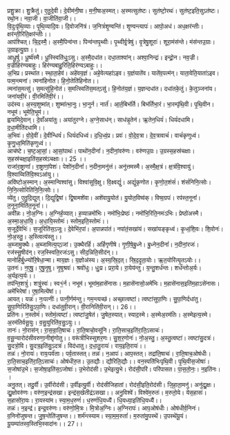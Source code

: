 

  
प्रशु॒क्रा। शु॒क्रैतु॑। ए॒तु॒दे॒वी। दे॒वीम॑नी॒षा। म॒नी॒षाअ॒स्मत्। अ॒स्मत्सुत॑ष्टः। सुत॑ष्टो॒रथः॑। सुत॑ष्ट॒इति॒सुऽत॑ष्टः। रथो॒न। नवा॒जी। वा॒जीति॑वा॒जी।।  
वि॒दुःपृ॑थि॒व्याः। पृ॒थि॒व्यादि॒वः। दि॒वोजनि॑त्रं। ज॒नित्रं॑शृ॒ण्वन्ति॑। शृ॒ण्वन्त्यापः॑। आपो॒अध॑। अध॒क्षर॑न्तीः। क्षर॑न्ती॒रिति॒क्षर॑न्तीः।।  
आप॑श्चित्। चि॒द॒स्मै॒। अ॒स्मै॒पिन्व॑न्त। पिन्व॑न्तपृ॒थ्वीः। पृ॒थ्वीर्वृ॒त्रेषु॑। वृ॒त्रेषु॒शूराः॑। शूरा॒मंस॑न्ते। मंस॑न्तउ॒ग्राः। उ॒ग्राइत्यु॒ग्राः।।  
आधू॒र्षु। धू॒र्ष्व॑स्मै। धू॒स्स्विति॑धूः॒ऽसु। अ॒स्मै॒दधा॑त। दधा॒ताश्वा॑न्। अश्वा॒निन्द्रः॑। इन्द्रो॒न। नव॒ज्री। व॒ज्रीहिर॑ण्यबाहुः। हिर॑ण्यबाहु॒रिति॒हिर॑ण्यऽबाहुः।।  
अ॒भिप्र। प्रस्था॑त। स्था॒ता॒हेव॑। अहे॑वय॒ज्ञं। अहे॒वेत्यहा॑ऽइव। य॒ज्ञंयाते॑व। याते॑व॒पत्म॑न्। याता॒वेति॒याता॑ऽइव। पत्म॒न्त्मना॑। त्मना॑हिनोत। हि॒नो॒तेति॑हिनोत।।  
त्मना॑स॒मत्सु॑। स॒मत्सु॑हि॒नोत॑। स॒मत्स्विति॑स॒मत्ऽसु॑। हि॒नोत॑य॒ज्ञं। य॒ज्ञन्दधा॑त। दधा॑तके॒तुं। के॒तुञ्जना॑य। जना॑यवी॒रं। वी॒रमिति॑वी॒रं।।  
उद॑स्य। अ॒स्य॒शुष्मा॑त्। शुष्मा॑त्भा॒नुः। भा॒नुर्न। नार्त॑। आ॒र्त॒बिभ॑र्ति। बिभ॑र्तिभा॒रं। भा॒रम्पृ॑थि॒वी। पृ॒थि॒वीन। नभूम॑। भूमेति॒भूम॑।।  
ह्वया॑मिदे॒वान्। दे॒वाँअया॑तुः। अया॑तुरग्ने। अ॒ग्ने॒साध॑न्। साध॑न्नृ॒तेन॑। ऋ॒तेन॒धियं॑। धियं॑दधामि। द॒धा॒मीति॑दधामि।।  
अ॒भिवः॑। वो॒दे॒वीं। दे॒वीन्धियं॑। धियं॑दधिध्वं। द॒धि॒ध्वं॒प्र। प्रवः॑। वो॒दे॒व॒त्रा। दे॒व॒त्रावाचं॑। वाचं॑कृणुध्वं। कृ॒णु॒ध्व॒मिति॑कृणुध्वं।।  
आच॑ष्टे। च॒ष्ट॒आ॒सां॒। आ॒सां॒पाथः॑। पाथो॑न॒दीनां॑। न॒दीनां॒वरु॑णः। वरु॑णउ॒ग्रः। उ॒ग्रस्स॒हस्र॑चक्षाः। स॒हस्र॑चक्षा॒इति॑स॒हस्र॑ऽचक्षाः।। 25 ।।  
राजा॑रा॒ष्ट्राणां॑। रा॒ष्ट्राणां॒पेशः॑। पेशो॑न॒दीनां॑। न॒दीना॒मनु॑त्तं। अनु॑त्तमस्मै। अ॒स्मै॒क्ष॒त्रं। क्ष॒त्रंवि॒श्वायु॑। वि॒श्वाय्विति॑वि॒श्वऽआ॑यु।।  
अवि॑ष्टोअ॒स्मान्। अ॒स्मान्विश्वा॑सु। विश्वा॑सुवि॒क्षु। वि॒क्ष्वद्युं॑। अद्युं॑कृणोत। कृ॒णो॒त॒शंसं॑। शंसं॑निनि॒त्सोः। नि॒नि॒त्सोरिति॑नि॒नि॒त्सोः।।  
व्ये॑तु। ए॒तु॒दि॒द्युत्। दि॒द्युद्वि॒षां। द्वि॒षामशे॑वा। अशे॑वायु॒योत॑। यु॒योत॒विष्व॑क्। विष्व॒ग्रपः॑। रप॑स्त॒नूनां॑। त॒नूना॒मिति॑त॒नूनां॑।।  
अवी॑न्नः। नो॒अ॒ग्निः। अ॒ग्निर्ह॒व्यात्। ह॒व्यान्नमो॑भिः। नमो॑भिः॒प्रेष्ठः॑। नमो॑भि॒रिति॒नमः॑ऽभिः। प्रेष्ठो॑अस्मै। अ॒स्मा॒अ॒धा॒यि॒। अ॒धा॒यि॒स्तोमः॑। स्तोम॒इति॒स्तोमः॑।।  
स॒जूर्दे॒वेभिः॑। स॒जूरिति॑स॒ऽजूः। दे॒वेभि॑र॒पां। अ॒पान्नपा॑तं। नपा॑तं॒सखा॑यं। सखा॑यङ्कृध्वं। कृ॒ध्वं॒शि॒वः। शि॒वोनः॑। नो॒अ॒स्तु॒। अ॒स्त्वित्य॑स्तु।।  
अ॒ब्जामु॒क्थैः। अ॒ब्जामित्य॒प्ऽजां। उ॒क्थैरहिं॑। अहिं॑गृणीषे। गृ॒णी॒षे॒बु॒ध्ने। बु॒ध्नेन॒दीनां॑। न॒दीनां॒रजः॑। रज॑स्सु॒षीद॑न्। रज॒स्स्विति॒रजः॑ऽसु। सीद॒न्निति॒सीद॑न्।।  
मानोहि॑र्बु॒ध्न्यो॑रि॒षेधा॒न्मा। माय॒ज्ञः। य॒ज्ञोअ॑स्य। अ॒स्य॒स्रि॒द॒त्। स्रि॒द॒दृ॒ता॒योः। ऋ॒त॒योरि॑त्यृ॒तऽयोः।।  
उ॒तनः॑। न॒ए॒षु॒। ए॒षु॒नृ॒षु। नृ॒षुश्रवः॑। श्रवो॑धुः। धुः॒प्र। प्ररा॒ये। रा॒येय॑न्तु। य॒न्तु॒शर्ध॑न्तः। शर्ध॑न्तोअ॒र्यः। अ॒र्यइत्य॒र्यः।।  
तप॑न्ति॒शत्रुं॑। शत्रुं॒स्वः॑। स्व१॒॑र्न। नभूम॑। भूमा॑म॒हासे॑नासः। म॒हासे॑नासो॒अमे॑भिः। म॒हासे॑नास॒इति॑म॒हाऽसे॑नासः। अमे॑भिरेषां। ए॒षा॒मित्ये॑षां।।  
आयत्। यन्नः॑। नः॒पत्नीः॑। पत्नी॒र्गम॑न्तु। गम॒न्त्यच्छ॑। अच्छा॒त्वष्टा॑। त्वष्टा॑सुपा॒णिः। सु॒पा॒णिर्दधा॑तु। सु॒पा॒णिरिति॑सु॒ऽपा॒णिः। दधा॑तुवी॒रान्। वी॒रानिति॑वी॒रान्।। 26।।  
प्रति॑नः। न॒स्तोमं॑। स्तोमं॒त्वष्टा॑। त्वष्टा॑जु॒षेत॑। जु॒षेत॒स्यात्। स्याद॒स्मे। अ॒स्मेअ॒रम॑तिः। अ॒स्मेइत्य॒स्मे। अ॒रम॑तिर्वसू॒युः। व॒सु॒युरिति॑व॒सु॒ऽयुः।।  
तानः॑। नो॒रास॑न्। रा॒स॒न्रा॒ति॒षाचः॑। रा॒ति॒षाचो॒वसू॑नि। रा॒ति॒साच॒इति॑रा॒ति॒ऽसाचः॑। व॒सू॒न्यारोद॑सीवरुणा॒नीशृ॑णोतु।। वरू॑त्रीभिस्सुशर॒णः। सु॒श॒र॒णोनः॑। नो॒अ॒स्तु॒। अ॒स्तु॒त्वष्टा॑। त्वष्टा॑सु॒दत्रः॑। सु॒दत्रो॒वि। सु॒दत्र॒इति॑सु॒ऽदत्रः॑। विद॑धातु। द॒धा॒तु॒रायः॑। राय॒इति॒रायः॑।।  
तन्नः॑। नो॒रायः॑। रायः॒पर्व॑ताः। पर्व॒तास्तत्। तन्नः॑। न॒आपः॑। आप॒स्तत्। तद्रा॑ति॒षाचः॑। रा॒ति॒षाच॒ओष॑धीः। रा॒ति॒साच॒इति॑रा॒ति॒ऽसाचः॑। ओष॑धीरु॒त। उ॒तद्यौः। द्यौरिति॒द्यौः।। वन॒स्पति॑भिःपृथि॒वी। पृ॒थि॒वीस॒जोषाः॑। स॒जोषा॑उ॒भे। स॒जोषा॒इति॑स॒ऽजोषाः॑। उ॒भेरोद॑सी। उ॒भेइत्यु॒भे। रोद॑सी॒परि॑। परि॑पासत। पा॒स॒तो॒नः॒। न॒इति॑नः। ।  
अनु॒तत्। तदु॒र्वी। उ॒र्वीरोद॑सी। उ॒र्वीइत्यु॒र्वी। रोद॑सीजिहातां। रोद॑सी॒इति॒रोद॑सी। जि॒हा॒ता॒मनु॑। अनु॑द्यु॒क्षः। द्यु॒क्षोवरु॑णः। वरु॑ण॒इन्द्र॑सखा। इन्द्र॑स॒खेतीद्र॑ऽसखा।। अनु॒विश्वे॑। विश्वे॑म॒रुतः॑। म॒रुतो॒ये। येस॒हासः॑। स॒हासो॑रा॒यः। रा॒यस्या॑म। स्या॒म॒ध॒रुणं॑। ध॒रुणं॑धि॒यध्यै॑। धि॒यध्या॒इति॑धि॒यध्यै॑।।  
तन्नः॑। न॒इन्द्र॑। इन्द्र॒वरु॑णः। वरु॑णो॒मि॒त्रः। मि॒त्रोअ॒ग्निः। अ॒ग्निरापः॑। आप॒ओष॑धीः। ओष॑धीर्व॒निनः॑। व॒निनो॑जुषन्त। जु॒ष॒न्तेति॑जुषन्त।। शर्म॑न्त्स्याम। स्या॒म॒म॒रुतां॑। म॒रुता॑मु॒पस्थे॑। उ॒पस्थे॑यू॒यं। यू॒यम्पा॑तस्व॒स्तिभि॒स्सदा॑नः।। 27।।  
